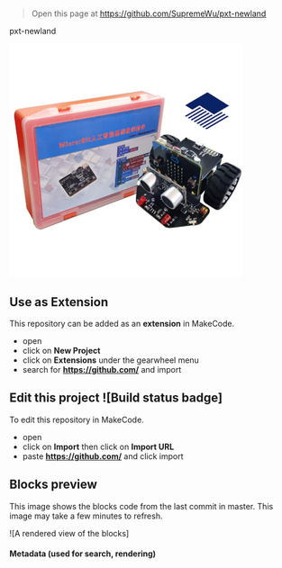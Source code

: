#
> Open this page at https://github.com/SupremeWu/pxt-newland

pxt-newland
 

 ![](newland.png)

## Use as Extension
This repository can be added as an **extension** in MakeCode.
* open []()
* click on **New Project**
* click on **Extensions** under the gearwheel menu
* search for **https://github.com/** and import

## Edit this project ![Build status badge]

To edit this repository in MakeCode.

* open []()
* click on **Import** then click on **Import URL**
* paste **https://github.com/** and click import

## Blocks preview

This image shows the blocks code from the last commit in master.
This image may take a few minutes to refresh.

![A rendered view of the blocks]

#### Metadata (used for search, rendering)



